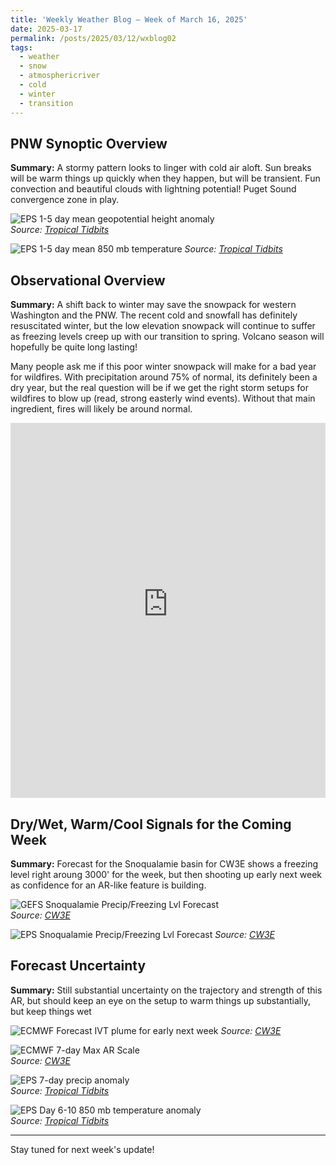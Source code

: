 ```yaml
---
title: 'Weekly Weather Blog – Week of March 16, 2025'
date: 2025-03-17
permalink: /posts/2025/03/12/wxblog02
tags:
  - weather
  - snow
  - atmosphericriver
  - cold
  - winter
  - transition
---
```


## PNW Synoptic Overview  
**Summary:** A stormy pattern looks to linger with cold air aloft. Sun breaks will be warm things up quickly when they happen, but will be transient. Fun convection and beautiful clouds with lightning potential! Puget Sound convergence zone in play.

![EPS 1-5 day mean geopotential height anomaly]({{site.baseurl}}/images/wx_blog/20250317/eps_z500aMean_namer_1.png)  
*Source: [Tropical Tidbits](https://www.tropicaltidbits.com)*  

![EPS 1-5 day mean 850 mb temperature]({{site.baseurl}}/images/wx_blog/20250317/eps_T850aMean_namer_1.png)
*Source: [Tropical Tidbits](https://www.tropicaltidbits.com)*  

## Observational Overview  
**Summary:** A shift back to winter may save the snowpack for western Washington and the PNW. The recent cold and snowfall has definitely resuscitated winter, but the low elevation snowpack will continue to suffer as freezing levels creep up with our transition to spring. Volcano season will hopefully be quite long lasting! 

Many people ask me if this poor winter snowpack will make for a bad year for wildfires. With precipitation around 75% of normal, its definitely been a dry year, but the real question will be if we get the right storm setups for wildfires to blow up (read, strong easterly wind events). Without that main ingredient, fires will likely be around normal. 

<iframe 
    src="https://nwcc-apps.sc.egov.usda.gov/imap/#version=169&elements=&networks=!&states=!&basins=!&hucs=&minElevation=&maxElevation=&elementSelectType=any&activeOnly=true&activeForecastPointsOnly=true&hucLabels=false&hucIdLabels=false&hucParameterLabels=true&stationLabels=&overlays=&hucOverlays=&basinOpacity=75&basinNoDataOpacity=25&basemapOpacity=100&maskOpacity=0&mode=data&openSections=dataElement,parameter,date,basin,options,elements,location,networks&controlsOpen=true&popup=&popupMulti=&popupBasin=&base=esriNgwm&displayType=basin&basinType=8&dataElement=WTEQ&depth=-8&parameter=PCTMED&frequency=DAILY&duration=I&customDuration=&dayPart=E&monthPart=E&forecastPubDay=1&forecastExceedance=50&useMixedPast=true&seqColor=1&divColor=7&scaleType=D&scaleMin=&scaleMax=&referencePeriodType=POR&referenceBegin=1991&referenceEnd=2020&minimumYears=20&hucAssociations=true&relativeDate=-1&lat=45.611&lon=-119.988&zoom=6.5&autoExport=full,pdf,2,0,L,BL,,49.8415,42.2913,-113.5327,-126.708,0.6" 
    width="100%" 
    height="600px" 
    style="border: none;">
</iframe>


## Dry/Wet, Warm/Cool Signals for the Coming Week  
**Summary:** Forecast for the Snoqualamie basin for CW3E shows a freezing level right aroung 3000' for the week, but then shooting up early next week as confidence for an AR-like feature is building.

![GEFS Snoqualamie Precip/Freezing Lvl Forecast](http://cw3e.ucsd.edu/images/gefs/freezingLevelImages/17110010_current.png)  
*Source: [CW3E](https://cw3e.ucsd.edu/DSMaps/DS_freezing.html)*  

![EPS Snoqualamie Precip/Freezing Lvl Forecast](http://cw3e.ucsd.edu/images/ECMWF/freezingLevelImages/17110010_current.png) 
*Source: [CW3E](https://cw3e.ucsd.edu/DSMaps/DS_freezing.html)*  

## Forecast Uncertainty  
**Summary:** Still substantial uncertainty on the trajectory and strength of this AR, but should keep an eye on the setup to warm things up substantially, but keep things wet  

![ECMWF Forecast IVT plume for early next week](https://cw3e.ucsd.edu/images/ECMWF/ensemble/Plumes/new/ECMWF_IVTPlume_7_47-236.png)
*Source: [CW3E](https://cw3e.ucsd.edu/DSMaps/DS_ar_forecasts.html)*  

![ECMWF 7-day Max AR Scale](https://cw3e.ucsd.edu/images/ECMWF/ARScale/ECMWF_ARScale_PlumeMap_Forecast_mean.png)  
*Source: [CW3E](https://cw3e.ucsd.edu/arscale/)*  

![EPS 7-day precip anomaly]({{site.baseurl}}/images/wx_blog/20250317/eps_apcpna_namer_4.png)  
*Source: [Tropical Tidbits](https://www.tropicaltidbits.com)*  

![EPS Day 6-10 850 mb temperature anomaly]({{site.baseurl}}/images/wx_blog/20250317/eps_T850aMean_namer_6.png)  
*Source: [Tropical Tidbits](https://www.tropicaltidbits.com)*  

---

Stay tuned for next week's update!  
